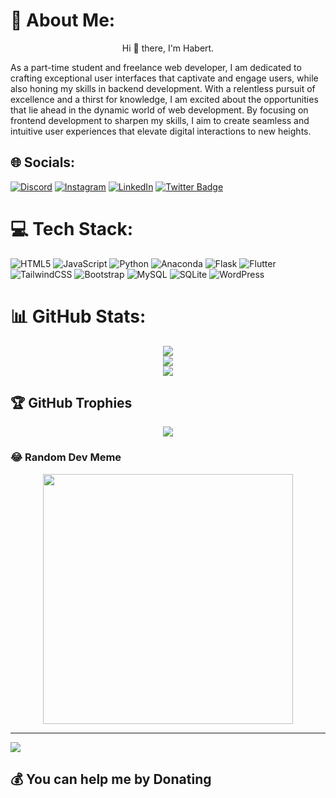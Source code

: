 # 💫 About Me:
<p align="center">Hi 👋 there, I'm Habert.</p>

As a part-time student and freelance web developer, I am dedicated to crafting exceptional user interfaces that captivate and engage users, while also honing my skills in backend development. With a relentless pursuit of excellence and a thirst for knowledge, I am excited about the opportunities that lie ahead in the dynamic world of web development. By focusing on frontend development to sharpen my skills, I aim to create seamless and intuitive user experiences that elevate digital interactions to new heights.

## 🌐 Socials:
<p align="center">
  
[![Discord](https://img.shields.io/badge/Discord-%237289DA.svg?logo=discord&logoColor=white)](https://discord.gg/habert) [![Instagram](https://img.shields.io/badge/Instagram-%23E4405F.svg?logo=Instagram&logoColor=white)](https://instagram.com/habertkungu) [![LinkedIn](https://img.shields.io/badge/LinkedIn-%230077B5.svg?logo=linkedin&logoColor=white)](https://www.linkedin.com/public-profile/settings?lipi=urn%3Ali%3Apage%3Ad_flagship3_profile_self_edit_contact-info%3BPIVLwbWbQeyYEb3TJ5Gtqg%3D%3D) 
[![Twitter Badge](https://img.shields.io/badge/Twitter-000000?style=for-the-badge&logo=twitter&logoColor=white)](https://twitter.com/HabertKungu)

</p>

# 💻 Tech Stack:
![HTML5](https://img.shields.io/badge/html5-%23E34F26.svg?style=for-the-badge&logo=html5&logoColor=white) ![JavaScript](https://img.shields.io/badge/javascript-%23323330.svg?style=for-the-badge&logo=javascript&logoColor=%23F7DF1E) ![Python](https://img.shields.io/badge/python-3670A0?style=for-the-badge&logo=python&logoColor=ffdd54)  ![Anaconda](https://img.shields.io/badge/Anaconda-%2344A833.svg?style=for-the-badge&logo=anaconda&logoColor=white) ![Flask](https://img.shields.io/badge/flask-%23000.svg?style=for-the-badge&logo=flask&logoColor=white) ![Flutter](https://img.shields.io/badge/Flutter-%2302569B.svg?style=for-the-badge&logo=Flutter&logoColor=white) ![TailwindCSS](https://img.shields.io/badge/tailwindcss-%2338B2AC.svg?style=for-the-badge&logo=tailwind-css&logoColor=white) ![Bootstrap](https://img.shields.io/badge/bootstrap-%238511FA.svg?style=for-the-badge&logo=bootstrap&logoColor=white) ![MySQL](https://img.shields.io/badge/mysql-%2300000f.svg?style=for-the-badge&logo=mysql&logoColor=white) ![SQLite](https://img.shields.io/badge/sqlite-%2307405e.svg?style=for-the-badge&logo=sqlite&logoColor=white)  ![WordPress](https://img.shields.io/badge/WordPress-%23117AC9.svg?style=for-the-badge&logo=WordPress&logoColor=white)

# 📊 GitHub Stats:
<p align="center">
  <img src="https://github-readme-stats.vercel.app/api?username=habert-kungu&theme=tokyonight&hide_border=true&include_all_commits=false&count_private=flase" /><br/>
  <img src="https://github-readme-streak-stats.herokuapp.com/?user=habert-kungu&theme=tokyonight&hide_border=true" /><br/>
  <img src="https://github-readme-stats.vercel.app/api/top-langs/?username=habert-kungu&theme=tokyonight&hide_border=true&include_all_commits=false&count_private=true&layout=compact" />
</p>

## 🏆 GitHub Trophies
<p align="center">
  <img src="https://github-profile-trophy.vercel.app/?username=habert-kungu&theme=tokyonight&no-frame=true&no-bg=true&margin-w=4" />
</p>

### 😂 Random Dev Meme
<p align="center">
  <img src='https://randommeme-five.vercel.app/' style="height: 400px;"/>
</p>

---
[![](https://visitcount.itsvg.in/api?id=habert-kungu&icon=4&color=3)](https://visitcount.itsvg.in)
## 💰 You can help me by Donating


